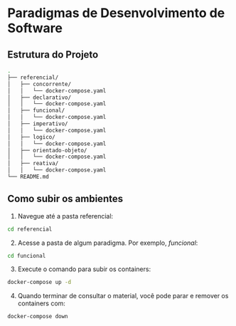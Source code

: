 # Paradigmas de Desenvolvimento de Software

## Estrutura do Projeto

```bash
.
├── referencial/
│   ├── concorrente/
│   │   └── docker-compose.yaml
│   ├── declarativo/
│   │   └── docker-compose.yaml
│   ├── funcional/
│   │   └── docker-compose.yaml
│   ├── imperativo/
│   │   └── docker-compose.yaml
│   ├── logico/
│   │   └── docker-compose.yaml
│   ├── orientado-objeto/
│   │   └── docker-compose.yaml
│   ├── reativa/
│   │   └── docker-compose.yaml
└── README.md
```

## Como subir os ambientes

1. Navegue até a pasta referencial:

```bash
cd referencial
```

2. Acesse a pasta de algum paradigma. Por exemplo, _funcional_:

```bash
cd funcional
```

3. Execute o comando para subir os containers:

```bash
docker-compose up -d
```

4. Quando terminar de consultar o material, você pode parar e remover os containers com:

```bash
docker-compose down
```